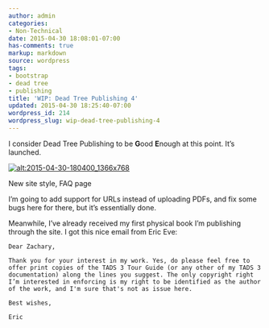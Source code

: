```yaml
---
author: admin
categories:
- Non-Technical
date: 2015-04-30 18:08:01-07:00
has-comments: true
markup: markdown
source: wordpress
tags:
- bootstrap
- dead tree
- publishing
title: 'WIP: Dead Tree Publishing 4'
updated: 2015-04-30 18:25:40-07:00
wordpress_id: 214
wordpress_slug: wip-dead-tree-publishing-4
---
```

I consider Dead Tree Publishing to be **G**ood **E**nough at this point. It’s launched.

[![alt:2015-04-30-180400_1366x768](https://blog.za3k.com/wp-content/uploads/2015/04/2015-04-30-180400_1366x768.jpg)](https://blog.za3k.com/wp-content/uploads/2015/04/2015-04-30-180400_1366x768.jpg)

New site style, FAQ page

I’m going to add support for URLs instead of uploading PDFs, and fix some bugs here for there, but it’s essentially done.

Meanwhile, I’ve already received my first physical book I’m publishing through the site. I got this nice email from Eric Eve:

```
Dear Zachary,

Thank you for your interest in my work. Yes, do please feel free to offer print copies of the TADS 3 Tour Guide (or any other of my TADS 3 documentation) along the lines you suggest. The only copyright right I’m interested in enforcing is my right to be identified as the author of the work, and I'm sure that's not as issue here.

Best wishes,

Eric
```
